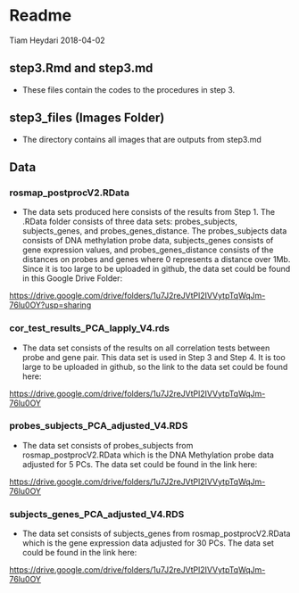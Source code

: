 Readme
================
Tiam Heydari
2018-04-02

step3.Rmd and step3.md
--------------

- These files contain the codes to the procedures in step 3.

step3_files (Images Folder)
--------------

- The directory contains all images that are outputs from step3.md

Data
--------------

### rosmap_postprocV2.RData

- The data sets produced here consists of the results from Step 1. The .RData folder consists of three data sets: probes_subjects, subjects_genes, and probes_genes_distance. The probes_subjects data consists of DNA methylation probe data, subjects_genes consists of gene expression values, and probes_genes_distance consists of the distances on probes and genes where 0 represents a distance over 1Mb. Since it is too large to be uploaded in github, the data set could be found in this Google Drive Folder:

https://drive.google.com/drive/folders/1u7J2reJVtPl2IVVytpTqWqJm-76lu0OY?usp=sharing

### cor_test_results_PCA_lapply_V4.rds

- The data set consists of the results on all correlation tests between probe and gene pair. This data set is used in Step 3 and Step 4. It is too large to be uploaded in github, so the link to the data set could be found here:

https://drive.google.com/drive/folders/1u7J2reJVtPl2IVVytpTqWqJm-76lu0OY 

### probes_subjects_PCA_adjusted_V4.RDS

- The data set consists of probes_subjects from rosmap_postprocV2.RData which is the DNA Methylation probe data adjusted for 5 PCs. The data set could be found in the link here:

https://drive.google.com/drive/folders/1u7J2reJVtPl2IVVytpTqWqJm-76lu0OY 

### subjects_genes_PCA_adjusted_V4.RDS

- The data set consists of subjects_genes from rosmap_postprocV2.RData which is the gene expression data adjusted for 30 PCs. The data set could be found in the link here:

https://drive.google.com/drive/folders/1u7J2reJVtPl2IVVytpTqWqJm-76lu0OY 

